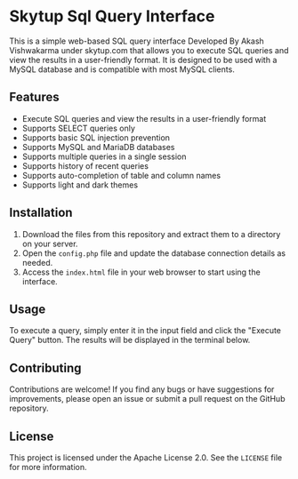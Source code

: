 # Skytup Sql Query Interface

This is a simple web-based SQL query interface Developed By Akash Vishwakarma under skytup.com that allows you to execute SQL queries and view the results in a user-friendly format. It is designed to be used with a MySQL database and is compatible with most MySQL clients.

## Features

- Execute SQL queries and view the results in a user-friendly format
- Supports SELECT queries only
- Supports basic SQL injection prevention
- Supports MySQL and MariaDB databases
- Supports multiple queries in a single session
- Supports history of recent queries
- Supports auto-completion of table and column names
- Supports light and dark themes

## Installation

1. Download the files from this repository and extract them to a directory on your server.
2. Open the `config.php` file and update the database connection details as needed.
3. Access the `index.html` file in your web browser to start using the interface.

## Usage

To execute a query, simply enter it in the input field and click the "Execute Query" button. The results will be displayed in the terminal below.

## Contributing

Contributions are welcome! If you find any bugs or have suggestions for improvements, please open an issue or submit a pull request on the GitHub repository.

## License

This project is licensed under the Apache License 2.0. See the `LICENSE` file for more information.